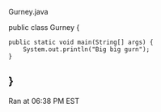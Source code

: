 Gurney.java

public class Gurney {

    public static void main(String[] args) {
        System.out.println("Big big gurn");
    }
    
}
----------
Ran at 06:38 PM EST